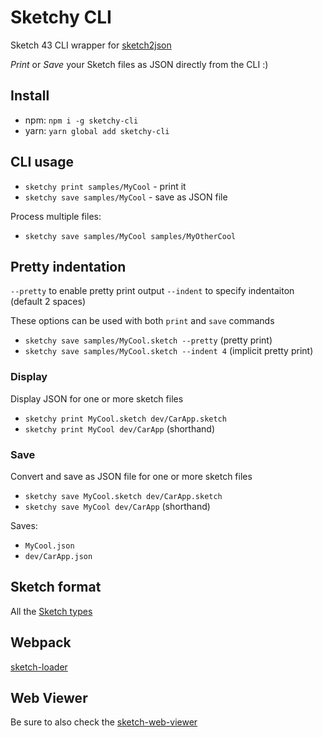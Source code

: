 # Sketchy CLI

Sketch 43 CLI wrapper for [sketch2json](https://github.com/xaviervia/sketch2json)

*Print* or *Save* your Sketch files as JSON directly from the CLI :)

## Install

* npm: `npm i -g sketchy-cli`
* yarn: `yarn global add sketchy-cli`

## CLI usage

* `sketchy print samples/MyCool` - print it
* `sketchy save samples/MyCool` - save as JSON file

Process multiple files:

* `sketchy save samples/MyCool samples/MyOtherCool`

## Pretty indentation

`--pretty` to enable pretty print output
`--indent` to specify indentaiton (default 2 spaces)

These options can be used with both `print` and `save` commands

* `sketchy save samples/MyCool.sketch --pretty` (pretty print)
* `sketchy save samples/MyCool.sketch --indent 4` (implicit pretty print)

### Display

Display JSON for one or more sketch files

* `sketchy print MyCool.sketch dev/CarApp.sketch`
* `sketchy print MyCool dev/CarApp` (shorthand)


### Save

Convert and save as JSON file for one or more sketch files

* `sketchy save MyCool.sketch dev/CarApp.sketch`
* `sketchy save MyCool dev/CarApp` (shorthand)

Saves:

* `MyCool.json`
* `dev/CarApp.json`

## Sketch format

All the [Sketch types](https://github.com/darknoon/sketchapp-json-flow-types/blob/master/types.js)

## Webpack

[sketch-loader](https://github.com/xaviervia/sketch-loader)

## Web Viewer

Be sure to also check the [sketch-web-viewer](https://github.com/AnimaApp/sketch-web-viewer)